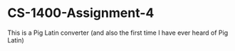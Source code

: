 # CS-1400-Assignment-4
This is a Pig Latin converter (and also the first time I have ever heard of Pig Latin)
